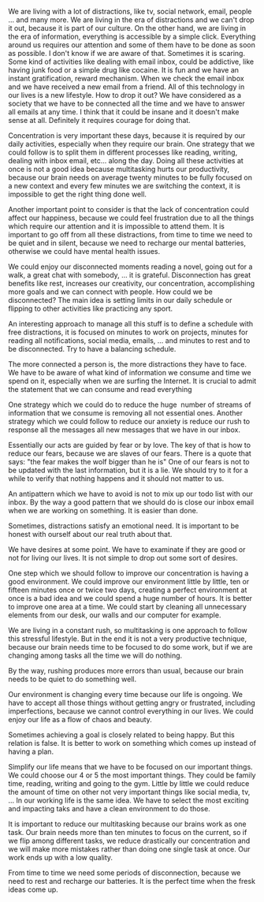 We are living with a lot of distractions, like tv, social network, email, people ... and many more.
We are living in the era of distractions and we can't drop it out, because it is part of our culture.
On the other hand, we are living in the era of information, everything is accessible by a simple click.
Everything around us requires our attention and some of them have to be done as soon as possible. I don't know if we are aware of that. Sometimes it is scaring.
Some kind of activities like dealing with email inbox, could be addictive, like having junk food or a simple drug like cocaine.
It is fun and we have an instant gratification, reward mechanism. When we check the email inbox and we have received a new email from a friend.
All of this technology in our lives is a new lifestyle.
How to drop it out? We have considered as a society that we have to be connected all the time and we have to answer all emails at any time. I think that it could be insane and it doesn't make sense at all.
Definitely it requires courage for doing that.

Concentration is very important these days, because it is required by our daily activities, especially when they require our brain.
One strategy that we could follow is to split them in different processes like reading, writing, dealing with inbox email, etc... along the day. Doing all these activities at once is not a good idea because multitasking hurts our productivity, because our brain needs on average twenty minutes to be fully focused on a new context and every few minutes we are switching the context, it is impossible to get the right thing done well.

Another important point to consider is that the lack of concentration could affect our happiness, because we could feel frustration due to all the things which require our attention and it is impossible to attend them.
It is important to go off from all these distractions, from time to time we need to be quiet and in silent, because we need to recharge our mental batteries, otherwise we could have mental health issues.

We could enjoy our disconnected moments reading a novel, going out for a walk, a great chat with somebody, ... it is grateful.
Disconnection has great benefits like rest, increases our creativity, our concentration, accomplishing more goals and we can connect with people.
How could we be disconnected?
The main idea is setting limits in our daily schedule or flipping to other activities like practicing any sport.

An interesting approach to manage all this stuff is to define a schedule with free distractions, it is focused on minutes to work on projects, minutes for reading all notifications, social media, emails, ... and minutes to rest and to be disconnected. Try to have a balancing schedule.

The more connected a person is, the more distractions they have to face.
We have to be aware of what kind of information we consume and time we spend on it, especially when we are surfing the Internet.
It is crucial to admit the statement that we can consume and read everything

One strategy which we could do to reduce the huge  number of streams of information that we consume is removing all not essential ones.
Another strategy which we could follow to reduce our anxiety is reduce our rush to response all the messages all new messages that we have in our inbox.

Essentially our acts are guided by fear or by love. The key of that is how to reduce our fears, because we are slaves of our fears.
There is a quote that says: "the fear makes the wolf bigger than he is"
One of our fears is not to be updated with the last information, but it is a lie. We should try to it for a while to verify that nothing happens and it should not matter to us.

An antipattern which we have to avoid is not to mix up our todo list with our inbox. By the way a good pattern that we should do is close our inbox email when we are working on something. It is easier than done.

Sometimes, distractions satisfy an emotional need. It is important to be honest with ourself about our real truth about that.

We have desires at some point. We have to examinate if they are good or not for living our lives. It is not simple to drop out some sort of desires.

One step which we should follow to improve our concentration is having a good environment. We could improve our environment little by little, ten or fifteen minutes once or twice two days, creating a perfect environment at once is a bad idea and we could spend a huge number of hours. It is better to improve one area at a time. We could start by cleaning all unnecessary elements from our desk, our walls and our computer for example.

We are living in a constant rush, so multitasking is one approach to follow this stressful lifestyle. But in the end it is not a very productive technique, because our brain needs time to be focused to do some work, but if we are changing among tasks all the time we will do nothing.

By the way, rushing produces more errors than usual, because our brain needs to be quiet to do something well.

Our environment is changing every time because our life is ongoing. We have to accept all those things without getting angry or frustrated, including imperfections, because we cannot control everything in our lives.
We could enjoy our life as a flow of chaos and beauty.

Sometimes achieving a goal is closely related to being happy. But this relation is false. It is better to work on something which comes up instead of having a plan.

Simplify our life means that we have to be focused on our important things. 
We could choose our 4 or 5 the most important things. They could be family time, reading, writing and going to the gym. Little by little we could reduce the amount of time on other not very important things like social media, tv, ...
In our working life is the same idea. We have to select the most exciting and impacting taks and have a clean environment to do those.

It is important to reduce our multitasking because our brains work as one task. Our brain needs more than ten minutes to focus on the current, so if we flip among different tasks, we reduce drastically our concentration and we will make more mistakes rather than doing one single task at once. Our work ends up with a low quality.

From time to time we need some periods of disconnection, because we need to rest and recharge our batteries. It is the perfect time when the fresk ideas come up.
